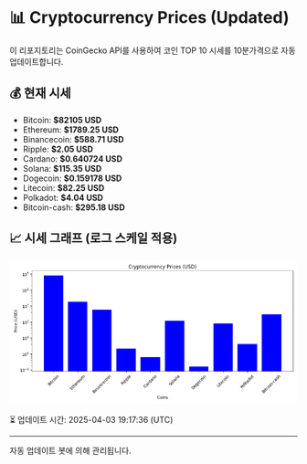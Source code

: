 
# 📊 Cryptocurrency Prices (Updated)

이 리포지토리는 CoinGecko API를 사용하여 코인 TOP 10 시세를 10분가격으로 자동 업데이트합니다.

## 💰 현재 시세
- Bitcoin: **$82105 USD**
- Ethereum: **$1789.25 USD**
- Binancecoin: **$588.71 USD**
- Ripple: **$2.05 USD**
- Cardano: **$0.640724 USD**
- Solana: **$115.35 USD**
- Dogecoin: **$0.159178 USD**
- Litecoin: **$82.25 USD**
- Polkadot: **$4.04 USD**
- Bitcoin-cash: **$295.18 USD**

## 📈 시세 그래프 (로그 스케일 적용)
![Crypto Prices](crypto_prices.png)

⏳ 업데이트 시간: 2025-04-03 19:17:36 (UTC)

---
자동 업데이트 봇에 의해 관리됩니다.
